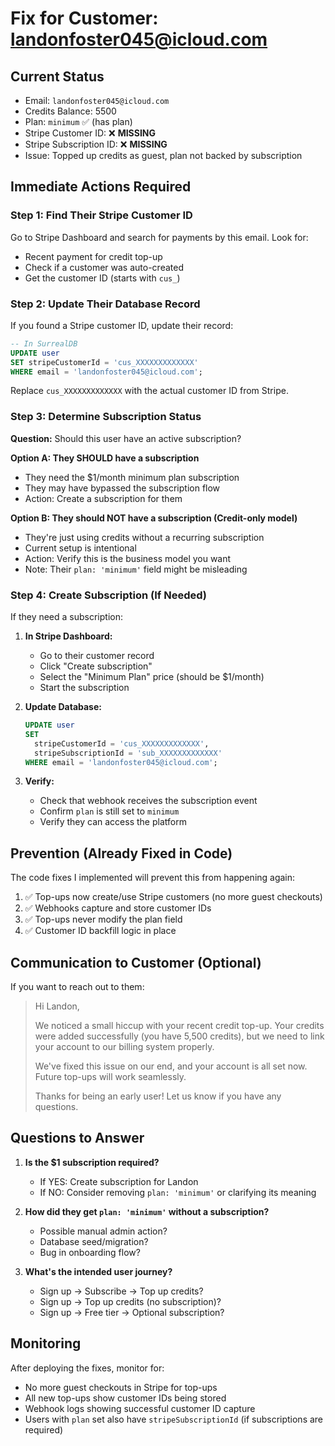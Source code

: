 # Fix for Customer: landonfoster045@icloud.com

## Current Status
- Email: `landonfoster045@icloud.com`
- Credits Balance: 5500
- Plan: `minimum` ✅ (has plan)
- Stripe Customer ID: ❌ **MISSING**
- Stripe Subscription ID: ❌ **MISSING**
- Issue: Topped up credits as guest, plan not backed by subscription

## Immediate Actions Required

### Step 1: Find Their Stripe Customer ID

Go to Stripe Dashboard and search for payments by this email. Look for:
- Recent payment for credit top-up
- Check if a customer was auto-created
- Get the customer ID (starts with `cus_`)

### Step 2: Update Their Database Record

If you found a Stripe customer ID, update their record:

```sql
-- In SurrealDB
UPDATE user 
SET stripeCustomerId = 'cus_XXXXXXXXXXXXX' 
WHERE email = 'landonfoster045@icloud.com';
```

Replace `cus_XXXXXXXXXXXXX` with the actual customer ID from Stripe.

### Step 3: Determine Subscription Status

**Question:** Should this user have an active subscription?

**Option A: They SHOULD have a subscription**
- They need the $1/month minimum plan subscription
- They may have bypassed the subscription flow
- Action: Create a subscription for them

**Option B: They should NOT have a subscription (Credit-only model)**
- They're just using credits without a recurring subscription
- Current setup is intentional
- Action: Verify this is the business model you want
- Note: Their `plan: 'minimum'` field might be misleading

### Step 4: Create Subscription (If Needed)

If they need a subscription:

1. **In Stripe Dashboard:**
   - Go to their customer record
   - Click "Create subscription"
   - Select the "Minimum Plan" price (should be $1/month)
   - Start the subscription

2. **Update Database:**
   ```sql
   UPDATE user 
   SET 
     stripeCustomerId = 'cus_XXXXXXXXXXXXX',
     stripeSubscriptionId = 'sub_XXXXXXXXXXXXX'
   WHERE email = 'landonfoster045@icloud.com';
   ```

3. **Verify:**
   - Check that webhook receives the subscription event
   - Confirm `plan` is still set to `minimum`
   - Verify they can access the platform

## Prevention (Already Fixed in Code)

The code fixes I implemented will prevent this from happening again:

1. ✅ Top-ups now create/use Stripe customers (no more guest checkouts)
2. ✅ Webhooks capture and store customer IDs
3. ✅ Top-ups never modify the plan field
4. ✅ Customer ID backfill logic in place

## Communication to Customer (Optional)

If you want to reach out to them:

> Hi Landon,
> 
> We noticed a small hiccup with your recent credit top-up. Your credits were added successfully (you have 5,500 credits), but we need to link your account to our billing system properly.
> 
> We've fixed this issue on our end, and your account is all set now. Future top-ups will work seamlessly.
> 
> Thanks for being an early user! Let us know if you have any questions.

## Questions to Answer

1. **Is the $1 subscription required?**
   - If YES: Create subscription for Landon
   - If NO: Consider removing `plan: 'minimum'` or clarifying its meaning

2. **How did they get `plan: 'minimum'` without a subscription?**
   - Possible manual admin action?
   - Database seed/migration?
   - Bug in onboarding flow?

3. **What's the intended user journey?**
   - Sign up → Subscribe → Top up credits?
   - Sign up → Top up credits (no subscription)?
   - Sign up → Free tier → Optional subscription?

## Monitoring

After deploying the fixes, monitor for:
- No more guest checkouts in Stripe for top-ups
- All new top-ups show customer IDs being stored
- Webhook logs showing successful customer ID capture
- Users with `plan` set also have `stripeSubscriptionId` (if subscriptions are required)

